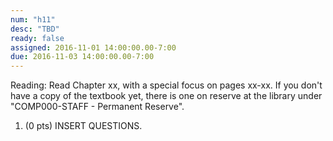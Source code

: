 ```yaml
---
num: "h11"
desc: "TBD"
ready: false
assigned: 2016-11-01 14:00:00.00-7:00
due: 2016-11-03 14:00:00.00-7:00
---
```

Reading: Read Chapter xx, with a special focus on pages xx-xx.    If you don't have a copy of the textbook yet, there is one on reserve at the library under "COMP000-STAFF - Permanent Reserve".

1.	(0 pts) INSERT QUESTIONS.
	<div style="margin-bottom:4em"></div>
